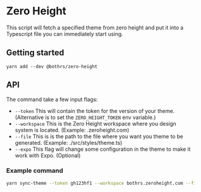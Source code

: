 # Zero Height

This script will fetch a specified theme from zero height and put it into a Typescript file you can immediately start using.

## Getting started

`yarn add --dev @bothrs/zero-height`

## API

The command take a few input flags:

- `--token` This will contain the token for the version of your theme. (Alternative is to set the `ZERO_HEIGHT_TOKEN` env variable.)
- `--workspace` This is the Zero Height workspace where you design system is located. (Example: <workspace>.zeroheight.com)
- `--file` This is is the path to the file where you want you theme to be generated. (Example: ./src/styles/theme.ts)
- `--expo` This flag will change some configuration in the theme to make it work with Expo. (Optional)

### Example command

```bash
yarn sync-theme --token gh123hf1 --workspace bothrs.zeroheight.com --file ./src/styles/theme
```
